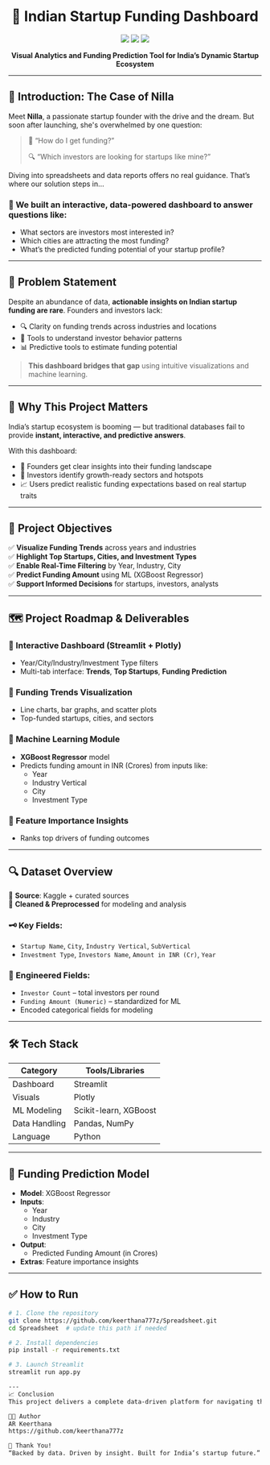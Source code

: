 <h1 align="center">🚀 Indian Startup Funding Dashboard</h1>

<p align="center">
  <img src="https://img.shields.io/badge/Built%20With-Streamlit%20%26%20Plotly-orange?style=for-the-badge"/>
  <img src="https://img.shields.io/badge/ML-Powered%20by%20XGBoost-blue?style=for-the-badge"/>
  <img src="https://img.shields.io/badge/Category-Startup%20Analytics-success?style=for-the-badge"/>
</p>

<p align="center"><strong>Visual Analytics and Funding Prediction Tool for India’s Dynamic Startup Ecosystem</strong></p>

---

## 🧩 Introduction: The Case of Nilla

Meet **Nilla**, a passionate startup founder with the drive and the dream. But soon after launching, she's overwhelmed by one question:

> 💸 “How do I get funding?”
>  
> 🔍 “Which investors are looking for startups like mine?”

Diving into spreadsheets and data reports offers no real guidance. That’s where our solution steps in…

### 🎯 We built an **interactive, data-powered dashboard** to answer questions like:
- What sectors are investors most interested in?
- Which cities are attracting the most funding?
- What’s the predicted funding potential of your startup profile?

---

## 🧠 Problem Statement

Despite an abundance of data, **actionable insights on Indian startup funding are rare**. Founders and investors lack:
- 🔍 Clarity on funding trends across industries and locations
- 🔗 Tools to understand investor behavior patterns
- 📊 Predictive tools to estimate funding potential

> **This dashboard bridges that gap** using intuitive visualizations and machine learning.

---

## 🌟 Why This Project Matters

India’s startup ecosystem is booming — but traditional databases fail to provide **instant, interactive, and predictive answers**.

With this dashboard:
- 🧠 Founders get clear insights into their funding landscape
- 💼 Investors identify growth-ready sectors and hotspots
- 📈 Users predict realistic funding expectations based on real startup traits

---

## 🎯 Project Objectives

✅ **Visualize Funding Trends** across years and industries  
✅ **Highlight Top Startups, Cities, and Investment Types**  
✅ **Enable Real-Time Filtering** by Year, Industry, City  
✅ **Predict Funding Amount** using ML (XGBoost Regressor)  
✅ **Support Informed Decisions** for startups, investors, analysts

---

## 🗺️ Project Roadmap & Deliverables

### 🔹 Interactive Dashboard (Streamlit + Plotly)
- Year/City/Industry/Investment Type filters
- Multi-tab interface: **Trends**, **Top Startups**, **Funding Prediction**

### 🔹 Funding Trends Visualization
- Line charts, bar graphs, and scatter plots
- Top-funded startups, cities, and sectors

### 🔹 Machine Learning Module
- **XGBoost Regressor** model
- Predicts funding amount in INR (Crores) from inputs like:
  - Year
  - Industry Vertical
  - City
  - Investment Type

### 🔹 Feature Importance Insights
- Ranks top drivers of funding outcomes

---

## 🔍 Dataset Overview

📂 **Source**: Kaggle + curated sources  
🧹 **Cleaned & Preprocessed** for modeling and analysis  

### 🗝️ Key Fields:
- `Startup Name`, `City`, `Industry Vertical`, `SubVertical`  
- `Investment Type`, `Investors Name`, `Amount in INR (Cr)`, `Year`

### 🧪 Engineered Fields:
- `Investor Count` – total investors per round  
- `Funding Amount (Numeric)` – standardized for ML  
- Encoded categorical fields for modeling

---

## 🛠️ Tech Stack

| Category | Tools/Libraries |
|----------|------------------|
| Dashboard | Streamlit |
| Visuals | Plotly |
| ML Modeling | Scikit-learn, XGBoost |
| Data Handling | Pandas, NumPy |
| Language | Python |

---

## 🔮 Funding Prediction Model

- **Model**: XGBoost Regressor
- **Inputs**:
  - Year
  - Industry
  - City
  - Investment Type
- **Output**:
  - Predicted Funding Amount (in Crores)
- **Extras**: Feature importance insights


---

## ✅ How to Run

```bash
# 1. Clone the repository
git clone https://github.com/keerthana777z/Spreadsheet.git
cd Spreadsheet  # update this path if needed

# 2. Install dependencies
pip install -r requirements.txt

# 3. Launch Streamlit
streamlit run app.py

---
📈 Conclusion
This project delivers a complete data-driven platform for navigating the complex Indian startup funding space. From deep trend analysis to funding prediction, it enables entrepreneurs, VCs, and analysts to make smarter, faster decisions — visually and interactively.

👩‍💻 Author
AR Keerthana
https://github.com/keerthana777z

🙌 Thank You!
“Backed by data. Driven by insight. Built for India’s startup future.”
